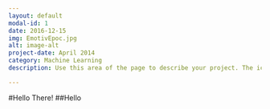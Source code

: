 ```yaml
---
layout: default
modal-id: 1
date: 2016-12-15
img: EmotivEpoc.jpg
alt: image-alt
project-date: April 2014
category: Machine Learning
description: Use this area of the page to describe your project. The icon above is part of a free icon set by <a href="https://sellfy.com/p/8Q9P/jV3VZ/">Flat Icons</a>. On their website, you can download their free set with 16 icons, or you can purchase the entire set with 146 icons for only $12!

---
```


#Hello There!
##Hello
